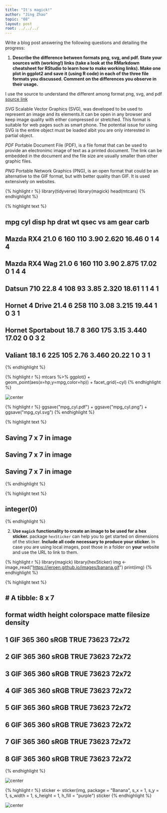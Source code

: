 ```yaml
---
title: "It's magick!"
author: "Jing Zhao"
topic: "08"
layout: post
root: ../../../
---
```


Write a blog post answering the following questions and detailing the progress: 

1. **Describe the difference between formats png, svg, and pdf. State your sources with (working!) links (take a look at the RMarkdown cheatsheet for RStudio to learn how to make working links). Make one plot in ggplot2 and save it (using R code) in each of the three file formats you discussed. Comment on the differences you observe in their usage.**

I use the source to understand the different among format png, svg, and pdf [source link](https://www.95visual.com/blog/svg-pdf-jpg-png-whats-the-difference)


*SVG*
Scalable Vector Graphics (SVG), was developed to be used to represent an image and its elements.It can be open in any browser and keep image quality with either compressed or stretched. This format is suitable for web pages such as smart phone. The potential issue for using SVG is the entire object must be loaded albit you are only interested in partial object.

*PDF*
Portable Document File (PDF), is a file fomat that can be used to provide an electronimc image of text as a printed document. The link can be embedded in the document and the file size are usually smaller than other graphic files.

*PNG*
Portable Network Graphics (PNG), is an open format that could be an alternative to the GIF format, but with  better quality than GIF. It is used extensively on websites.


{% highlight r %}
library(tidyverse)
library(magick)
head(mtcars)
{% endhighlight %}



{% highlight text %}
##                    mpg cyl disp  hp drat    wt  qsec vs am gear carb
## Mazda RX4         21.0   6  160 110 3.90 2.620 16.46  0  1    4    4
## Mazda RX4 Wag     21.0   6  160 110 3.90 2.875 17.02  0  1    4    4
## Datsun 710        22.8   4  108  93 3.85 2.320 18.61  1  1    4    1
## Hornet 4 Drive    21.4   6  258 110 3.08 3.215 19.44  1  0    3    1
## Hornet Sportabout 18.7   8  360 175 3.15 3.440 17.02  0  0    3    2
## Valiant           18.1   6  225 105 2.76 3.460 20.22  1  0    3    1
{% endhighlight %}



{% highlight r %}
mtcars %>% ggplot() + geom_point(aes(x=hp,y=mpg,color=hp)) + facet_grid(~cyl)
{% endhighlight %}

![center](./../figure/08/JingZhao/unnamed-chunk-1-1.png)

{% highlight r %}
  ggsave("mpg_cyl.pdf") +
  ggsave("mpg_cyl.png") + 
  ggsave("mpg_cyl.svg")
{% endhighlight %}



{% highlight text %}
## Saving 7 x 7 in image
## Saving 7 x 7 in image
## Saving 7 x 7 in image
{% endhighlight %}



{% highlight text %}
## integer(0)
{% endhighlight %}


2. **Use `magick` functionality to create an image to be used for a hex sticker.**  package `hexSticker` can help you to get started on dimensions of the sticker. **Include all code necessary to produce your sticker.** In case you are using local images, post those in a folder on **your** website and use the URL to link to them.



{% highlight r %}
library(magick)
library(hexSticker)
img <- image_read("https://jeroen.github.io/images/banana.gif")
print(img)
{% endhighlight %}



{% highlight text %}
## # A tibble: 8 x 7
##   format width height colorspace matte filesize density
##   <chr>  <int>  <int> <chr>      <lgl>    <int> <chr>  
## 1 GIF      365    360 sRGB       TRUE     73623 72x72  
## 2 GIF      365    360 sRGB       TRUE     73623 72x72  
## 3 GIF      365    360 sRGB       TRUE     73623 72x72  
## 4 GIF      365    360 sRGB       TRUE     73623 72x72  
## 5 GIF      365    360 sRGB       TRUE     73623 72x72  
## 6 GIF      365    360 sRGB       TRUE     73623 72x72  
## 7 GIF      365    360 sRGB       TRUE     73623 72x72  
## 8 GIF      365    360 sRGB       TRUE     73623 72x72
{% endhighlight %}

![center](./../figure/08/JingZhao/unnamed-chunk-2-1.gif)

{% highlight r %}
sticker <- sticker(img, package = "Banana", s_x = 1, s_y = 1, s_width = 1, s_height = 1, h_fill = "purple")
sticker
{% endhighlight %}

![center](./../figure/08/JingZhao/unnamed-chunk-2-3.png)





